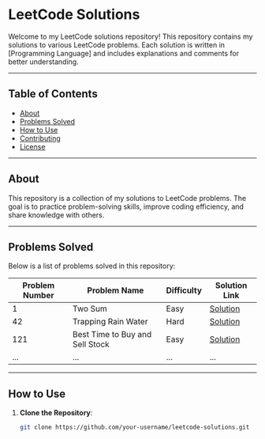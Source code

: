 # LeetCode Solutions

Welcome to my LeetCode solutions repository! This repository contains my solutions to various LeetCode problems. Each solution is written in [Programming Language] and includes explanations and comments for better understanding.

---

## Table of Contents

- [About](#about)
- [Problems Solved](#problems-solved)
- [How to Use](#how-to-use)
- [Contributing](#contributing)
- [License](#license)

---

## About

This repository is a collection of my solutions to LeetCode problems. The goal is to practice problem-solving skills, improve coding efficiency, and share knowledge with others.

---

## Problems Solved

Below is a list of problems solved in this repository:

| Problem Number | Problem Name                          | Difficulty | Solution Link                          |
|----------------|---------------------------------------|------------|----------------------------------------|
| 1              | Two Sum                               | Easy       | [Solution](./solutions/1-two-sum)      |
| 42             | Trapping Rain Water                   | Hard       | [Solution](./solutions/42-trapping-rain-water) |
| 121            | Best Time to Buy and Sell Stock       | Easy       | [Solution](./solutions/121-best-time-to-buy-and-sell-stock) |
| ...            | ...                                   | ...        | ...                                    |

---

## How to Use

1. **Clone the Repository**:
   ```bash
   git clone https://github.com/your-username/leetcode-solutions.git
